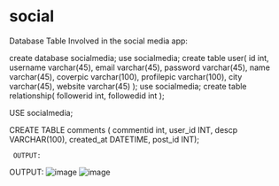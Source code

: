 # social

Database Table Involved in the social media app:

create database socialmedia;
use socialmedia;
create table user(
id int,
username varchar(45),
email varchar(45),
password varchar(45),
name varchar(45),
coverpic varchar(100),
profilepic varchar(100),
city varchar(45),
website varchar(45)
);
use socialmedia;
create table relationship(
followerid int,
followedid int
);

USE socialmedia;

CREATE TABLE comments (
     commentid int,
     user_id INT,
     descp VARCHAR(100),
     created_at DATETIME,
     post_id INT);


     OUTPUT:
     
 OUTPUT:
 ![image](https://github.com/VarnasriKumaran/social/assets/109358646/a4de5e44-ed04-48f2-b715-b0ee299212bb)
 ![image](https://github.com/VarnasriKumaran/social/assets/109358646/311b0eac-d6a3-433f-9fc1-bd63abaa53a9)



 


